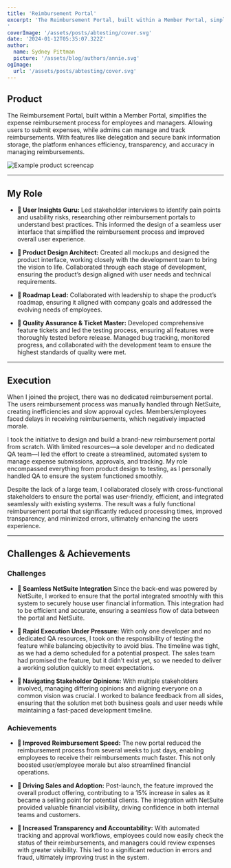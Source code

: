 ```yaml
---
title: 'Reimbursement Portal'
excerpt: 'The Reimbursement Portal, built within a Member Portal, simplifies the expense reimbursement process for employees and managers. Allowing users to submit expenses, while admins can manage and track reimbursements. With features like delegation and secure bank information storage, the platform enhances efficiency, transparency, and accuracy in managing reimbursements.
'
coverImage: '/assets/posts/abtesting/cover.svg'
date: '2024-01-12T05:35:07.322Z'
author:
  name: Sydney Pittman
  picture: '/assets/blog/authors/annie.svg'
ogImage:
  url: '/assets/posts/abtesting/cover.svg'
---
```


## Product

The Reimbursement Portal, built within a Member Portal, simplifies the expense reimbursement process for employees and managers. Allowing users to submit expenses, while admins can manage and track reimbursements. With features like delegation and secure bank information storage, the platform enhances efficiency, transparency, and accuracy in managing reimbursements.

![Example product screencap](/assets/posts/abtesting/example.svg)

---
 
## My Role
* **🧠 User Insights Guru:** Led stakeholder interviews to identify pain points and usability risks, researching other reimbursement portals to understand best practices. This informed the design of a seamless user interface that simplified the reimbursement process and improved overall user experience.

* **🧠 Product Design Architect:** Created all mockups and designed the product interface, working closely with the development team to bring the vision to life. Collaborated through each stage of development, ensuring the product’s design aligned with user needs and technical requirements.

* **🧠 Roadmap Lead:** Collaborated with leadership to shape the product’s roadmap, ensuring it aligned with company goals and addressed the evolving needs of employees.

* **🧠 Quality Assurance & Ticket Master:** Developed comprehensive feature tickets and led the testing process, ensuring all features were thoroughly tested before release. Managed bug tracking, monitored progress, and collaborated with the development team to ensure the highest standards of quality were met.

---

## Execution
When I joined the project, there was no dedicated reimbursement portal. The users reimbursement process was manually handled through NetSuite, creating inefficiencies and slow approval cycles. Members/employees faced delays in receiving reimbursements, which negatively impacted morale.

I took the initiative to design and build a brand-new reimbursement portal from scratch. With limited resources—a sole developer and no dedicated QA team—I led the effort to create a streamlined, automated system to manage expense submissions, approvals, and tracking. My role encompassed everything from product design to testing, as I personally handled QA to ensure the system functioned smoothly.

Despite the lack of a large team, I collaborated closely with cross-functional stakeholders to ensure the portal was user-friendly, efficient, and integrated seamlessly with existing systems. The result was a fully functional reimbursement portal that significantly reduced processing times, improved transparency, and minimized errors, ultimately enhancing the users experience.


---

## Challenges & Achievements

### Challenges
* **🚧 Seamless NetSuite Integration** Since the back-end was powered by NetSuite, I worked to ensure that the portal integrated smoothly with this system to securely house user financial information. This integration had to be efficient and accurate, ensuring a seamless flow of data between the portal and NetSuite.

* **🚧 Rapid Execution Under Pressure:** With only one developer and no dedicated QA resources, I took on the responsibility of testing the feature while balancing objectivity to avoid bias. The timeline was tight, as we had a demo scheduled for a potential prospect. The sales team had promised the feature, but it didn't exist yet, so we needed to deliver a working solution quickly to meet expectations.

* **🚧 Navigating Stakeholder Opinions:** With multiple stakeholders involved, managing differing opinions and aligning everyone on a common vision was crucial. I worked to balance feedback from all sides, ensuring that the solution met both business goals and user needs while maintaining a fast-paced development timeline.

### Achievements
* **🏅 Improved Reimbursement Speed:** The new portal reduced the reimbursement process from several weeks to just days, enabling employees to receive their reimbursements much faster. This not only boosted user/employee morale but also streamlined financial operations.

* **🏅 Driving Sales and Adoption:** Post-launch, the feature improved the overall product offering, contributing to a 15% increase in sales as it became a selling point for potential clients. The integration with NetSuite provided valuable financial visibility, driving confidence in both internal teams and customers.

* **🏅 Increased Transparency and Accountability:** With automated tracking and approval workflows, employees could now easily check the status of their reimbursements, and managers could review expenses with greater visibility. This led to a significant reduction in errors and fraud, ultimately improving trust in the system.